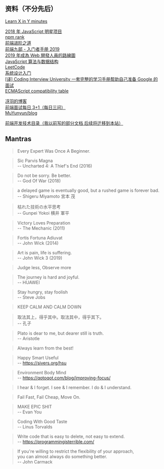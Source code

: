 ## 资料（不分先后）

[Learn X in Y minutes](https://learnxinyminutes.com/)

[2018 年 JavaScript 明星项目](https://risingstars.js.org/2018/zh)  
[npm rank](https://gist.github.com/anvaka/8e8fa57c7ee1350e3491)  
[前端进阶之道](https://yuchengkai.cn/docs/zh/frontend/)  
[前端九部 - 入门者手册 2019](https://www.yuque.com/fe9/basic)  
[2019 年成為 Web 開發人員的路線圖](https://github.com/goodjack/developer-roadmap-chinese)  
[JavaScript 算法与数据结构](https://github.com/trekhleb/javascript-algorithms/blob/master/README.zh-CN.md)  
[LeetCode](https://leetcode.com)  
[系统设计入门](https://github.com/donnemartin/system-design-primer/blob/master/README-zh-Hans.md)  
[[译] Coding Interview University 一套完整的学习手册帮助自己准备 Google 的面试](https://github.com/jwasham/coding-interview-university/blob/master/translations/README-cn.md)  
[ECMAScript compatibility table](https://kangax.github.io/compat-table/es6/)

[冴羽的博客](https://github.com/mqyqingfeng/Blog)  
[前端面试每日 3+1（每日三问）](https://github.com/haizlin/fe-interview/blob/master/category/history.md)  
[MuYunyun/blog](https://github.com/MuYunyun/blog)

[前端开发技术目录（我以前写的部分文档 后续将迁移到本站）](https://www.yuque.com/seognil/fe-foundation)

## Mantras

> Every Expert Was Once A Beginner.

> Sic Parvis Magna  
>  -- Uncharted 4: A Thief's End (2016)

> Do not be sorry. Be better.  
>  -- God Of War (2018)

> a delayed game is eventually good, but a rushed game is forever bad.  
>  -- Shigeru Miyamoto 宮本 茂

> 枯れた技術の水平思考  
>  -- Gunpei Yokoi 横井 軍平

> Victory Loves Preparation  
>  -- The Mechanic (2011)

> Fortis Fortuna Adiuvat  
>  -- John Wick (2014)

> Art is pain, life is suffering.  
>  -- John Wick 3 (2019)

> Judge less, Observe more

> The journey is hard and joyful.  
>  -- HUAWEI

> Stay hungry, stay foolish  
>  -- Steve Jobs

> KEEP CALM AND CALM DOWN

> 取法其上，得乎其中。取法其中，得乎其下。  
>  -- 孔子

> Plato is dear to me, but dearer still is truth.  
>  -- Aristotle

> Always learn from the best!

> Happy Smart Useful  
>  -- https://sivers.org/hsu

> Environment Body Mind  
>  -- https://qotoqot.com/blog/improving-focus/

> I hear & I forget. I see & I remember. I do & I understand.

> Fail Fast, Fail Cheap, Move On.

> MAKE EPIC SHIT  
>  -- Evan You

> Coding With Good Taste  
>  -- Linus Torvalds

> Write code that is easy to delete, not easy to extend.  
>  -- https://programmingisterrible.com/

> If you're willing to restrict the flexibility of your approach,  
> you can almost always do something better.  
>  -- John Carmack
